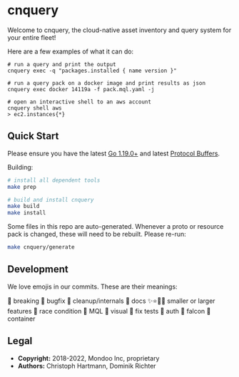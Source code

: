 # cnquery

Welcome to cnquery, the cloud-native asset inventory and query system for your entire fleet!

Here are a few examples of what it can do:

```
# run a query and print the output
cnquery exec -q "packages.installed { name version }"

# run a query pack on a docker image and print results as json
cnquery exec docker 14119a -f pack.mql.yaml -j

# open an interactive shell to an aws account
cnquery shell aws
> ec2.instances{*}
```


## Quick Start

Please ensure you have the latest [Go 1.19.0+](https://golang.org/dl/) and latest [Protocol Buffers](https://github.com/protocolbuffers/protobuf/releases).  

Building:

```bash
# install all dependent tools
make prep 

# build and install cnquery
make build
make install
```

Some files in this repo are auto-generated. Whenever a proto or resource pack is changed, these will need to be rebuilt. Please re-run:

```bash
make cnquery/generate
```

## Development

We love emojis in our commits. These are their meanings:

🛑 breaking 🐛 bugfix 🧹 cleanup/internals 📄 docs
✨⭐🌟🎉 smaller or larger features 🐎 race condition
🌙 MQL 🌈 visual 🍏 fix tests 🎫 auth 🦅 falcon 🐳 container


## Legal

- **Copyright:** 2018-2022, Mondoo Inc, proprietary
- **Authors:** Christoph Hartmann, Dominik Richter

